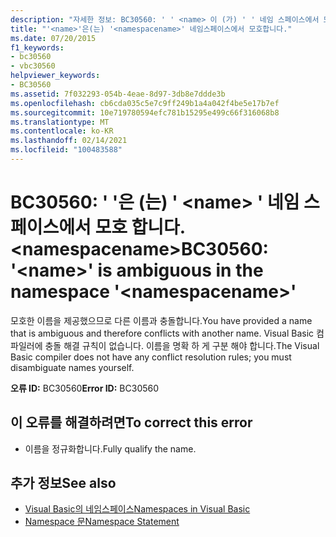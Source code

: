 ```yaml
---
description: "자세한 정보: BC30560: ' ' <name> 이 (가) ' ' 네임 스페이스에서 모호 합니다. <namespacename>"
title: "'<name>'은(는) '<namespacename>' 네임스페이스에서 모호합니다."
ms.date: 07/20/2015
f1_keywords:
- bc30560
- vbc30560
helpviewer_keywords:
- BC30560
ms.assetid: 7f032293-054b-4eae-8d97-3db8e7ddde3b
ms.openlocfilehash: cb6cda035c5e7c9ff249b1a4a042f4be5e17b7ef
ms.sourcegitcommit: 10e719780594efc781b15295e499c66f316068b8
ms.translationtype: MT
ms.contentlocale: ko-KR
ms.lasthandoff: 02/14/2021
ms.locfileid: "100483588"
---
```

# <a name="bc30560-name-is-ambiguous-in-the-namespace-namespacename"></a><span data-ttu-id="553bc-103">BC30560: ' '은 (는) ' \<name> ' 네임 스페이스에서 모호 합니다. \<namespacename></span><span class="sxs-lookup"><span data-stu-id="553bc-103">BC30560: '\<name>' is ambiguous in the namespace '\<namespacename>'</span></span>

<span data-ttu-id="553bc-104">모호한 이름을 제공했으므로 다른 이름과 충돌합니다.</span><span class="sxs-lookup"><span data-stu-id="553bc-104">You have provided a name that is ambiguous and therefore conflicts with another name.</span></span> <span data-ttu-id="553bc-105">Visual Basic 컴파일러에 충돌 해결 규칙이 없습니다. 이름을 명확 하 게 구분 해야 합니다.</span><span class="sxs-lookup"><span data-stu-id="553bc-105">The Visual Basic compiler does not have any conflict resolution rules; you must disambiguate names yourself.</span></span>

 <span data-ttu-id="553bc-106">**오류 ID:** BC30560</span><span class="sxs-lookup"><span data-stu-id="553bc-106">**Error ID:** BC30560</span></span>

## <a name="to-correct-this-error"></a><span data-ttu-id="553bc-107">이 오류를 해결하려면</span><span class="sxs-lookup"><span data-stu-id="553bc-107">To correct this error</span></span>

- <span data-ttu-id="553bc-108">이름을 정규화합니다.</span><span class="sxs-lookup"><span data-stu-id="553bc-108">Fully qualify the name.</span></span>

## <a name="see-also"></a><span data-ttu-id="553bc-109">추가 정보</span><span class="sxs-lookup"><span data-stu-id="553bc-109">See also</span></span>

- [<span data-ttu-id="553bc-110">Visual Basic의 네임스페이스</span><span class="sxs-lookup"><span data-stu-id="553bc-110">Namespaces in Visual Basic</span></span>](../../programming-guide/program-structure/namespaces.md)
- [<span data-ttu-id="553bc-111">Namespace 문</span><span class="sxs-lookup"><span data-stu-id="553bc-111">Namespace Statement</span></span>](../statements/namespace-statement.md)
